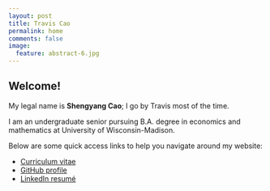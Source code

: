 ```yaml
---
layout: post
title: Travis Cao
permalink: home
comments: false
image:
  feature: abstract-6.jpg
---
```


## Welcome!

My legal name is **Shengyang Cao**; I go by Travis most of the time.

I am an undergraduate senior pursuing B.A. degree in economics and mathematics at University of Wisconsin-Madison.

Below are some quick access links to help you navigate around my website:  

* [Curriculum vitae](https://uwmadison.app.box.com/v/travis-cao-cv)
* [GitHub profile](https://github.com/scaotravis)
* [LinkedIn resumé](https://www.linkedin.com/in/travis-cao/)
